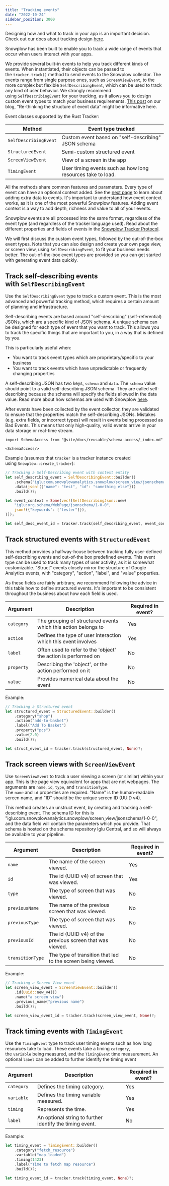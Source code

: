 ```yaml
---
title: "Tracking events"
date: "2022-10-24"
sidebar_position: 3000
---
```


Designing how and what to track in your app is an important decision. Check out our docs about tracking design [here](/docs/data-product-studio/index.md).

Snowplow has been built to enable you to track a wide range of events that occur when users interact with your apps.

We provide several built-in events to help you track different kinds of events. When instantiated, their objects can be passed to the `tracker.track()` method to send events to the Snowplow collector. The events range from single purpose ones, such as `ScreenViewEvent`, to the more complex but flexible `SelfDescribingEvent`, which can be used to track any kind of user behavior. We strongly recommend using `SelfDescribingEvent` for your tracking, as it allows you to design custom event types to match your business requirements. [This post](https://snowplowanalytics.com/blog/2020/01/24/re-thinking-the-structure-of-event-data/) on our blog, "Re-thinking the structure of event data" might be informative here.

Event classes supported by the Rust Tracker:

| Method                | Event type tracked                                          |
| --------------------- | ----------------------------------------------------------- |
| `SelfDescribingEvent` | Custom event based on "self-describing" JSON schema         |
| `StructuredEvent`     | Semi-custom structured event                                |
| `ScreenViewEvent`     | View of a screen in the app                                 |
| `TimingEvent`         | User timing events such as how long resources take to load. |


All the methods share common features and parameters. Every type of event can have an optional context added. See the [next page](/docs/sources/trackers/rust-tracker/adding-data/index.md) to learn about adding extra data to events. It's important to understand how event context works, as it is one of the most powerful Snowplow features. Adding event context is a way to add depth, richness and value to all of your events.

Snowplow events are all processed into the same format, regardless of the event type (and regardless of the tracker language used). Read about the different properties and fields of events in the [Snowplow Tracker Protocol](/docs/sources/trackers/snowplow-tracker-protocol/index.md).

We will first discuss the custom event types, followed by the out-of-the-box event types. Note that you can also design and create your own page view, or screen view, using `SelfDescribingEvent`, to fit your business needs better. The out-of-the-box event types are provided so you can get started with generating event data quickly.

## Track self-describing events with `SelfDescribingEvent`

Use the `SelfDescribingEvent` type to track a custom event. This is the most advanced and powerful tracking method, which requires a certain amount of planning and infrastructure.

Self-describing events are based around "self-describing" (self-referential) JSONs, which are a specific kind of [JSON schema](http://json-schema.org/). A unique schema can be designed for each type of event that you want to track. This allows you to track the specific things that are important to you, in a way that is defined by you.

This is particularly useful when:

- You want to track event types which are proprietary/specific to your business
- You want to track events which have unpredictable or frequently changing properties

A self-describing JSON has two keys, `schema` and `data`. The `schema` value should point to a valid self-describing JSON schema. They are called self-describing because the schema will specify the fields allowed in the data value. Read more about how schemas are used with Snowplow [here](/docs/fundamentals/schemas/index.md).

After events have been collected by the event collector, they are validated to ensure that the properties match the self-describing JSONs. Mistakes (e.g. extra fields, or incorrect types) will result in events being processed as Bad Events. This means that only high-quality, valid events arrive in your data storage or real-time stream.

```mdx-code-block
import SchemaAccess from "@site/docs/reusable/schema-access/_index.md"

<SchemaAccess/>
```

Example (assumes that `tracker` is a tracker instance created using `Snowplow::create_tracker`):

```rust
// Tracking a Self-Describing event with context entity
let self_describing_event = SelfDescribingEvent::builder()
    .schema("iglu:com.snowplowanalytics.snowplow/screen_view/jsonschema/1-0-0")
    .data(json!({"name": "test", "id": "something else"}))
    .build()?;

let event_context = Some(vec![SelfDescribingJson::new(
    "iglu:org.schema/WebPage/jsonschema/1-0-0",
    json!({"keywords": ["tester"]}),
)]);

let self_desc_event_id = tracker.track(self_describing_event, event_context)?;
```

## Track structured events with `StructuredEvent`

This method provides a halfway-house between tracking fully user-defined self-describing events and out-of-the box predefined events. This event type can be used to track many types of user activity, as it is somewhat customizable. "Struct" events closely mirror the structure of Google Analytics events, with "category", "action", "label", and "value" properties.

As these fields are fairly arbitrary, we recommend following the advice in this table how to define structured events. It's important to be consistent throughout the business about how each field is used.

| Argument   | Description                                                    | Required in event? |
| ---------- | -------------------------------------------------------------- | ------------------ |
| `category` | The grouping of structured events which this action belongs to | Yes                |
| `action`   | Defines the type of user interaction which this event involves | Yes                |
| `label`    | Often used to refer to the 'object' the action is performed on | No                 |
| `property` | Describing the 'object', or the action performed on it         | No                 |
| `value`    | Provides numerical data about the event                        | No                 |

Example:

```rust
// Tracking a Structured event
let structured_event = StructuredEvent::builder()
    .category("shop")
    .action("add-to-basket")
    .label("Add To Basket")
    .property("pcs")
    .value(2.0)
    .build()?;

let struct_event_id = tracker.track(structured_event, None)?;
```

## Track screen views with `ScreenViewEvent`

Use `ScreenViewEvent` to track a user viewing a screen (or similar) within your app. This is the page view equivalent for apps that are not webpages. The arguments are `name`, `id`, `type`, and `transitionType`. The `name` and `id` properties are required. "Name" is the human-readable screen name, and "ID" should be the unique screen ID (UUID v4).

This method creates an unstruct event, by creating and tracking a self-describing event. The schema ID for this is "iglu:com.snowplowanalytics.snowplow/screen_view/jsonschema/1-0-0", and the data field will contain the parameters which you provide. That schema is hosted on the schema repository Iglu Central, and so will always be available to your pipeline.

| Argument         | Description                                                 | Required in event? |
| ---------------- | ----------------------------------------------------------- | ------------------ |
| `name`           | The name of the screen viewed.                              | Yes                |
| `id`             | The id (UUID v4) of screen that was viewed.                 | Yes                |
| `type`           | The type of screen that was viewed.                         | No                 |
| `previousName`   | The name of the previous screen that was viewed.            | No                 |
| `previousType`   | The type of screen that was viewed.                         | No                 |
| `previousId`     | The id (UUID v4) of the previous screen that was viewed.    | No                 |
| `transitionType` | The type of transition that led to the screen being viewed. | No                 |

Example:

```rust
// Tracking a Screen View event
let screen_view_event = ScreenViewEvent::builder()
    .id(Uuid::new_v4())
    .name("a screen view")
    .previous_name("previous name")
    .build()?;

let screen_view_event_id = tracker.track(screen_view_event, None)?;
```

## Track timing events with `TimingEvent`

Use the `TimingEvent` type to track user timing events such as how long resources take to load. These events take a timing `category`, the `variable` being measured, and the `TimingEvent` time measurement. An optional `label` can be added to further identify the timing event

| Argument   | Description                                              | Required in event? |
| ---------- | -------------------------------------------------------- | ------------------ |
| `category` | Defines the timing category.                             | Yes                |
| `variable` | Defines the timing variable measured.                    | Yes                |
| `timing`   | Represents the time.                                     | Yes                |
| `label`    | An optional string to further identify the timing event. | No                 |

Example:

```rust
let timing_event = TimingEvent::builder()
    .category("fetch_resource")
    .variable("map_loaded")
    .timing(1423)
    .label("Time to fetch map resource")
    .build()?;

let timing_event_id = tracker.track(timing_event, None)?;
```
